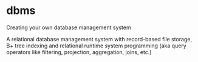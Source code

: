# dbms
Creating your own database management system

A relational database management system with record-based file storage, B+ tree indexing and relational runtime system programming (aka query operators like filtering, projection, aggregation, joins, etc.)
